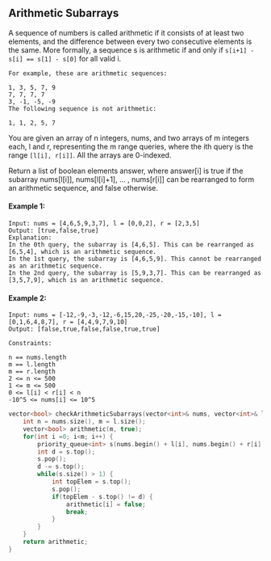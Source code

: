 ## Arithmetic Subarrays

A sequence of numbers is called arithmetic if it consists of at least two elements, and the difference between every two consecutive elements is the same. More formally, a sequence s is arithmetic if and only if `s[i+1] - s[i] == s[1] - s[0]` for all valid i.
```
For example, these are arithmetic sequences:

1, 3, 5, 7, 9
7, 7, 7, 7
3, -1, -5, -9
The following sequence is not arithmetic:

1, 1, 2, 5, 7
```
You are given an array of n integers, nums, and two arrays of m integers each, l and r, representing the m range queries, where the ith query is the range `[l[i], r[i]]`. All the arrays are 0-indexed.

Return a list of boolean elements answer, where answer[i] is true if the subarray nums[l[i]], nums[l[i]+1], ... , nums[r[i]] can be rearranged to form an arithmetic sequence, and false otherwise.

 

#### Example 1:
```
Input: nums = [4,6,5,9,3,7], l = [0,0,2], r = [2,3,5]
Output: [true,false,true]
Explanation:
In the 0th query, the subarray is [4,6,5]. This can be rearranged as [6,5,4], which is an arithmetic sequence.
In the 1st query, the subarray is [4,6,5,9]. This cannot be rearranged as an arithmetic sequence.
In the 2nd query, the subarray is [5,9,3,7]. This can be rearranged as [3,5,7,9], which is an arithmetic sequence.
```
#### Example 2:
```
Input: nums = [-12,-9,-3,-12,-6,15,20,-25,-20,-15,-10], l = [0,1,6,4,8,7], r = [4,4,9,7,9,10]
Output: [false,true,false,false,true,true]
``` 
```
Constraints:

n == nums.length
m == l.length
m == r.length
2 <= n <= 500
1 <= m <= 500
0 <= l[i] < r[i] < n
-10^5 <= nums[i] <= 10^5
```
```c++
vector<bool> checkArithmeticSubarrays(vector<int>& nums, vector<int>& l, vector<int>& r) {
    int n = nums.size(), m = l.size();
    vector<bool> arithmetic(m, true);
    for(int i =0; i<m; i++) {
        priority_queue<int> s(nums.begin() + l[i], nums.begin() + r[i] + 1);
        int d = s.top();
        s.pop();
        d -= s.top();
        while(s.size() > 1) {
            int topElem = s.top();
            s.pop();
            if(topElem - s.top() != d) {
                arithmetic[i] = false;
                break;
            }
        }
    }
    return arithmetic;
}
```